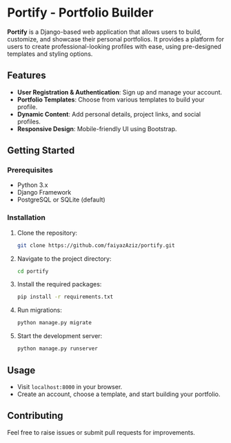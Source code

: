 
# Portify - Portfolio Builder

**Portify** is a Django-based web application that allows users to build, customize, and showcase their personal portfolios. It provides a platform for users to create professional-looking profiles with ease, using pre-designed templates and styling options.

## Features

- **User Registration & Authentication**: Sign up and manage your account.
- **Portfolio Templates**: Choose from various templates to build your profile.
- **Dynamic Content**: Add personal details, project links, and social profiles.
- **Responsive Design**: Mobile-friendly UI using Bootstrap.

## Getting Started

### Prerequisites
- Python 3.x
- Django Framework
- PostgreSQL or SQLite (default)

### Installation

1. Clone the repository:
   ```bash
   git clone https://github.com/faiyazAziz/portify.git
   ```
2. Navigate to the project directory:
   ```bash
   cd portify
   ```
3. Install the required packages:
   ```bash
   pip install -r requirements.txt
   ```
4. Run migrations:
   ```bash
   python manage.py migrate
   ```
5. Start the development server:
   ```bash
   python manage.py runserver
   ```

## Usage
- Visit `localhost:8000` in your browser.
- Create an account, choose a template, and start building your portfolio.

## Contributing
Feel free to raise issues or submit pull requests for improvements.
 
